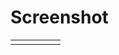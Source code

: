# Screenshot
<table>
  <tr>
    <td><img src=''/></td>
    <td><img src=''/></td>
    <td><img src=''/></td>
    <td><img src=''/></td>
    <td><img src=''/></td>
  </tr>
</table>
